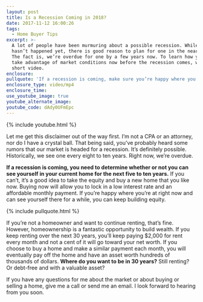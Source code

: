 ```yaml
---
layout: post
title: Is a Recession Coming in 2018?
date: 2017-11-12 16:00:26
tags:
  - Home Buyer Tips
excerpt: >-
  A lot of people have been murmuring about a possible recession. While it
  hasn’t happened yet, there is good reason to plan for one in the near future.
  The fact is, we’re overdue for one by a few years now. To learn how you can
  take advantage of market conditions now before the recession comes, watch this
  short video.
enclosure:
pullquote: 'If a recession is coming, make sure you’re happy where you’re at.'
enclosure_type: video/mp4
enclosure_time:
use_youtube_image: true
youtube_alternate_image:
youtube_code: dAdy0UFmEpc
---
```



{% include youtube.html %}

Let me get this disclaimer out of the way first. I’m not a CPA or an attorney, nor do I have a crystal ball. That being said, you’ve probably heard some rumors that our market is headed for a recession. It’s definitely possible. Historically, we see one every eight to ten years. Right now, we’re overdue.

**If a recession is coming, you need to determine whether or not you can see yourself in your current home for the next five to ten years.** If you can’t, it’s a good idea to take the equity and buy a new home that you like now. Buying now will allow you to lock in a low interest rate and an affordable monthly payment. If you’re happy where you’re at right now and can see yourself there for a while, you can keep building equity.

{% include pullquote.html %}

If you’re not a homeowner and want to continue renting, that’s fine. However, homeownership is a fantastic opportunity to build wealth. If you keep renting over the next 30 years, you’ll keep paying $2,000 for rent every month and not a cent of it will go toward your net worth. If you choose to buy a home and make a similar payment each month, you will eventually pay off the home and have an asset worth hundreds of thousands of dollars. **Where do you want to be in 30 years?** Still renting? Or debt-free and with a valuable asset?

If you have any questions for me about the market or about buying or selling a home, give me a call or send me an email. I look forward to hearing from you soon.